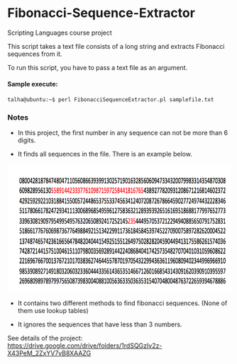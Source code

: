 # Fibonacci-Sequence-Extractor

Scripting Languages course project

This script takes a text file consists of a long string and extracts Fibonacci sequences from it. 

To run this script, you have to pass a text file as an argument.

#### Sample execute:  

```console
talha@ubuntu:~$ perl FibonacciSequenceExtractor.pl samplefile.txt
```


### Notes

* In this project, the first number in any sequence can not be more than 6 digits.

* It finds all sequences in the file. There is an example below.

<img src="https://github.com/talhakum/Fibonacci-Sequence-Extractor/blob/master/sampleText.png" width="814" height="289" />

* It contains two different methods to find fibonacci sequences. (None of them use lookup tables)

* It ignores the sequences that have less than 3 numbers.

See details of the project: https://drive.google.com/drive/folders/1rdSQGzIv2z-X43PeM_2ZxYV7vB8XAAZG
